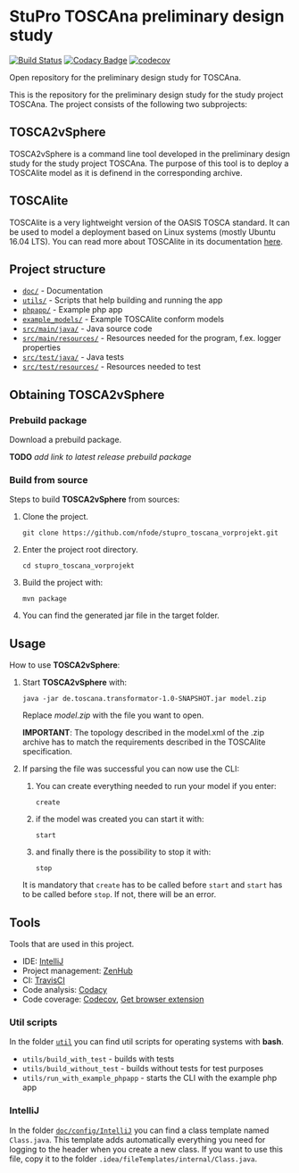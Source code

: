 # StuPro TOSCAna preliminary design study
[![Build Status](https://travis-ci.org/nfode/stupro_toscana_vorprojekt.svg?branch=master)](https://travis-ci.org/nfode/stupro_toscana_vorprojekt) [![Codacy Badge](https://api.codacy.com/project/badge/Grade/46bbcc976f084a19a01300393554adf0)](https://www.codacy.com/app/nfode/stupro_toscana_vorprojekt?utm_source=github.com&amp;utm_medium=referral&amp;utm_content=nfode/stupro_toscana_vorprojekt&amp;utm_campaign=Badge_Grade)
[![codecov](https://codecov.io/gh/nfode/stupro_toscana_vorprojekt/branch/master/graph/badge.svg)](https://codecov.io/gh/nfode/stupro_toscana_vorprojekt)


Open repository for the preliminary design study for TOSCAna.

This is the repository for the preliminary design study for the study project TOSCAna. The project consists of the following two subprojects:

## TOSCA2vSphere
TOSCA2vSphere is a command line tool developed in the preliminary design study for the study project TOSCAna. The purpose of this tool is to deploy a TOSCAlite model as it is definend in the corresponding archive.

## TOSCAlite
TOSCAlite is a very lightweight version of the OASIS TOSCA standard. It can be used to model a deployment based on Linux systems (mostly Ubuntu 16.04 LTS). You can read more about TOSCAlite in its documentation [here](doc/toscalite/).

## Project structure
- [`doc/`](doc/) - Documentation
- [`utils/`](utils/) - Scripts that help building and running the app
- [`phpapp/`](phpapp/) - Example php app
- [`example_models/`](example_models/) - Example TOSCAlite conform models
- [`src/main/java/`](src/main/java/) - Java source code
- [`src/main/resources/`](src/main/resources/) - Resources needed for the program, f.ex. logger properties
- [`src/test/java/`](src/test/java/) - Java tests
- [`src/test/resources/`](src/test/resources/) - Resources needed to test

## Obtaining TOSCA2vSphere

### Prebuild package

Download a prebuild package.

**TODO** *add link to latest release prebuild package*

### Build from source
Steps to build **TOSCA2vSphere** from sources:
1. Clone the project.

    `git clone https://github.com/nfode/stupro_toscana_vorprojekt.git`
2. Enter the project root directory.

    `cd stupro_toscana_vorprojekt`
3. Build the project with:

    `
    mvn package
    `
4. You can find the generated jar file in the target folder.

## Usage
How to use **TOSCA2vSphere**:

1. Start **TOSCA2vSphere** with:

    `
    java -jar de.toscana.transformator-1.0-SNAPSHOT.jar model.zip
    `

    Replace *model.zip* with the file you want to open.

    **IMPORTANT**: The topology described in the model.xml of the .zip archive has to match the requirements described in the TOSCAlite specification.

2. If parsing the file was successful you can now use the CLI:
    1. You can create everything needed to run your model if you enter:

        `
        create
        `
    2. if the model was created you can start it with:

        `
        start
        `
    3. and finally there is the possibility to stop it with:

        `
        stop
        `

    It is mandatory that `create` has to be called before `start` and `start` has to be called before `stop`. If not, there will be an error.

## Tools

Tools that are used in this project.

- IDE: [IntelliJ](https://www.jetbrains.com/idea/)
- Project management: [ZenHub](https://www.zenhub.com/)
- CI: [TravisCI](https://travis-ci.org/nfode/stupro_toscana_vorprojekt)
- Code analysis: [Codacy](https://www.codacy.com/app/nfode/stupro_toscana_vorprojekt/dashboard)
- Code coverage: [Codecov](https://codecov.io/gh/nfode/stupro_toscana_vorprojekt), [Get browser extension](https://github.com/codecov/browser-extension)

### Util scripts

In the folder [`util`](util/) you can find util scripts for operating systems with **bash**. 
- `utils/build_with_test` - builds with tests
- `utils/build_without_test` - builds without tests for test purposes
- `utils/run_with_example_phpapp` - starts the CLI with the example php app


### IntelliJ

In the folder [`doc/config/IntelliJ`](doc/config/IntelliJ/) you can find a class template named `Class.java`. This template adds automatically everything you need for logging to the header when you create a new class.
If you want to use this file, copy it to the folder `.idea/fileTemplates/internal/Class.java`.  
